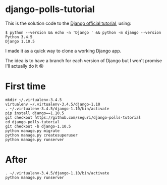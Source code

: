 # django-polls-tutorial

This is the solution code to the [Django official tutorial](https://github.com/Chive/django-poll-app), using:

    $ python --version && echo -n 'Django ' && python -m django --version
    Python 3.4.5
    Django 1.10.5

I made it as a quick way to clone a working Django app.

The idea is to have a branch for each version of Django but I won't promise I'll actually do it 😛

# First time

    mkdir ~/.virtualenv-3.4.5
    virtualenv ~/.virtualenv-3.4.5/django-1.10
    . ~/.virtualenv-3.4.5/django-1.10/bin/activate
    pip install django==1.10.5
    git checkout https://github.com/seguri/django-polls-tutorial
    cd django-polls-tutorial
    git checkout -b django-1.10.5
    python manage.py migrate
    python manage.py createsuperuser
    python manage.py runserver

# After

    . ~/.virtualenv-3.4.5/django-1.10/bin/activate
    python manage.py runserver


